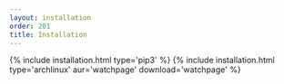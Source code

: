 ```yaml
---
layout: installation
order: 201
title: Installation
---
```

{% include installation.html type='pip3' %}
{% include installation.html type='archlinux' aur='watchpage' download='watchpage' %}
